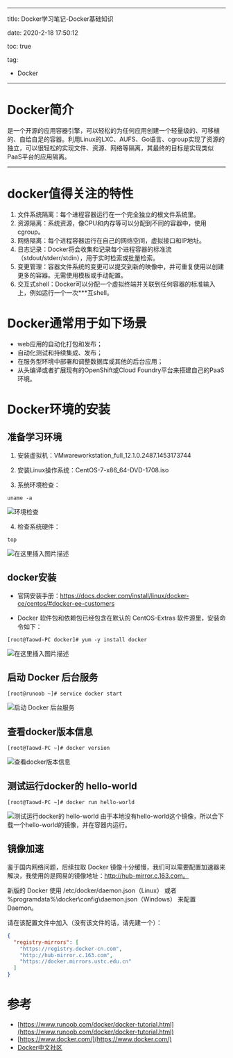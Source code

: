 ----------
title: Docker学习笔记-Docker基础知识

date: 2020-2-18 17:50:12

toc: true

tag: 

- Docker

----------

# Docker简介

是一个开源的应用容器引擎，可以轻松的为任何应用创建一个轻量级的、可移植的、自给自足的容器。利用Linux的LXC、AUFS、Go语言、cgroup实现了资源的独立，可以很轻松的实现文件、资源、网络等隔离，其最终的目标是实现类似PaaS平台的应用隔离。

----------
# docker值得关注的特性
1. 文件系统隔离：每个进程容器运行在一个完全独立的根文件系统里。
2. 资源隔离：系统资源，像CPU和内存等可以分配到不同的容器中，使用cgroup。
3. 网络隔离：每个进程容器运行在自己的网络空间，虚拟接口和IP地址。
4. 日志记录：Docker将会收集和记录每个进程容器的标准流（stdout/stderr/stdin），用于实时检索或批量检索。
5. 变更管理：容器文件系统的变更可以提交到新的映像中，并可重复使用以创建更多的容器。无需使用模板或手动配置。
6. 交互式shell：Docker可以分配一个虚拟终端并关联到任何容器的标准输入上，例如运行一个一次***互shell。

# Docker通常用于如下场景
- web应用的自动化打包和发布；
- 自动化测试和持续集成、发布；
- 在服务型环境中部署和调整数据库或其他的后台应用；
- 从头编译或者扩展现有的OpenShift或Cloud Foundry平台来搭建自己的PaaS环境。

<!--more-->

# Docker环境的安装

## 准备学习环境

1. 安装虚拟机：VMwareworkstation_full_12.1.0.2487.1453173744

2. 安装Linux操作系统：CentOS-7-x86_64-DVD-1708.iso

3. 系统环境检查：

 ```shell
uname -a
 ```
![环境检查](https://img-blog.csdnimg.cn/20200218165324394.png)

4. 检查系统硬件：

```shell
top
```
![在这里插入图片描述](https://img-blog.csdnimg.cn/2020021816543185.png?x-oss-process=image/watermark,type_ZmFuZ3poZW5naGVpdGk,shadow_10,text_aHR0cHM6Ly9ibG9nLmNzZG4ubmV0L3Rhb3dlaWRvbmcx,size_16,color_FFFFFF,t_70)

## docker安装

- 官网安装手册：https://docs.docker.com/install/linux/docker-ce/centos/#docker-ee-customers

- Docker 软件包和依赖包已经包含在默认的 CentOS-Extras 软件源里，安装命令如下：

 ```shell
[root@Taowd-PC docker]# yum -y install docker
 ```
![在这里插入图片描述](https://img-blog.csdnimg.cn/20200218174102916.png?x-oss-process=image/watermark,type_ZmFuZ3poZW5naGVpdGk,shadow_10,text_aHR0cHM6Ly9ibG9nLmNzZG4ubmV0L3Rhb3dlaWRvbmcx,size_16,color_FFFFFF,t_70)

## 启动 Docker 后台服务

```shell
[root@runoob ~]# service docker start
```
![启动 Docker 后台服务](https://img-blog.csdnimg.cn/20200218174325825.png?x-oss-process=image/watermark,type_ZmFuZ3poZW5naGVpdGk,shadow_10,text_aHR0cHM6Ly9ibG9nLmNzZG4ubmV0L3Rhb3dlaWRvbmcx,size_16,color_FFFFFF,t_70)
## 查看docker版本信息

```shell
[root@Taowd-PC ~]# docker version
```
![查看docker版本信息](https://img-blog.csdnimg.cn/20200218174308368.png?x-oss-process=image/watermark,type_ZmFuZ3poZW5naGVpdGk,shadow_10,text_aHR0cHM6Ly9ibG9nLmNzZG4ubmV0L3Rhb3dlaWRvbmcx,size_16,color_FFFFFF,t_70)

## 测试运行docker的 hello-world

```shell
[root@Taowd-PC ~]# docker run hello-world
```
![测试运行docker的 hello-world](https://img-blog.csdnimg.cn/20200218174833465.png?x-oss-process=image/watermark,type_ZmFuZ3poZW5naGVpdGk,shadow_10,text_aHR0cHM6Ly9ibG9nLmNzZG4ubmV0L3Rhb3dlaWRvbmcx,size_16,color_FFFFFF,t_70)
由于本地没有hello-world这个镜像，所以会下载一个hello-world的镜像，并在容器内运行。

## 镜像加速

鉴于国内网络问题，后续拉取 Docker 镜像十分缓慢，我们可以需要配置加速器来解决，我使用的是网易的镜像地址：http://hub-mirror.c.163.com。

新版的 Docker 使用 /etc/docker/daemon.json（Linux） 或者 %programdata%\docker\config\daemon.json（Windows） 来配置 Daemon。

请在该配置文件中加入（没有该文件的话，请先建一个）：

```json
{
  "registry-mirrors": [
    "https://registry.docker-cn.com",
    "http://hub-mirror.c.163.com",
    "https://docker.mirrors.ustc.edu.cn"
  ]
}
```

# 参考
- [https://www.runoob.com/docker/docker-tutorial.html](https://www.runoob.com/docker/docker-tutorial.html)
- [https://www.docker.com/](https://www.docker.com/)
- [Docker中文社区](http://www.docker.org.cn/)


